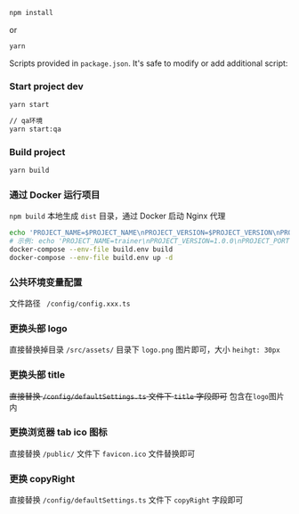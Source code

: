 ```bash
npm install
```

or

```bash
yarn
```

Scripts provided in `package.json`. It's safe to modify or add additional script:

### Start project dev

```bash
yarn start

// qa环境
yarn start:qa
```

### Build project

```bash
yarn build
```

### 通过 Docker 运行项目

`npm build` 本地生成 `dist` 目录，通过 Docker 启动 Nginx 代理

```bash
echo 'PROJECT_NAME=$PROJECT_NAME\nPROJECT_VERSION=$PROJECT_VERSION\nPROJECT_PORT=8089' > build.env # $PROJECT_NAME 可以取 package.json 的 name;$PROJECT_VERSION 可以去 package.json 的 version;8089 为 Nginx 代理自定义本地端口
# 示例: echo 'PROJECT_NAME=trainer\nPROJECT_VERSION=1.0.0\nPROJECT_PORT=8089' > build.env
docker-compose --env-file build.env build
docker-compose --env-file build.env up -d
```

### 公共环境变量配置

文件路径 ` /config/config.xxx.ts`

### 更换头部 logo

直接替换掉目录 `/src/assets/` 目录下 `logo.png` 图片即可，大小 `heihgt: 30px`

### 更换头部 title

~~直接替换 `/config/defaultSettings.ts` 文件下 `title` 字段即可~~ 包含在`logo`图片内

### 更换浏览器 tab ico 图标

直接替换 `/public/` 文件下 `favicon.ico` 文件替换即可

### 更换 copyRight

直接替换 `/config/defaultSettings.ts` 文件下 `copyRight` 字段即可
